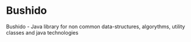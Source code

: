 Bushido
=======

Bushido - Java library for non common data-structures, algorythms, utility classes and java technologies


